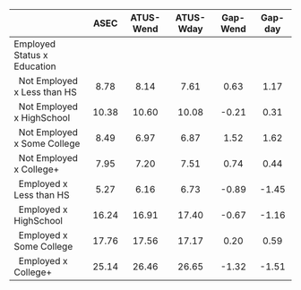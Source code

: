 
|                      |         ASEC |    ATUS-Wend |    ATUS-Wday |     Gap-Wend |      Gap-day |
| -------------------- | :----------: | :----------: | :----------: | :----------: | :----------: |
| Employed Status x Education |              |              |              |              |              |
| &nbsp;&nbsp;Not Employed x Less than HS |         8.78 |         8.14 |         7.61 |         0.63 |         1.17 |
| &nbsp;&nbsp;Not Employed x HighSchool |        10.38 |        10.60 |        10.08 |        -0.21 |         0.31 |
| &nbsp;&nbsp;Not Employed x Some College |         8.49 |         6.97 |         6.87 |         1.52 |         1.62 |
| &nbsp;&nbsp;Not Employed x College+ |         7.95 |         7.20 |         7.51 |         0.74 |         0.44 |
| &nbsp;&nbsp;Employed x Less than HS |         5.27 |         6.16 |         6.73 |        -0.89 |        -1.45 |
| &nbsp;&nbsp;Employed x HighSchool |        16.24 |        16.91 |        17.40 |        -0.67 |        -1.16 |
| &nbsp;&nbsp;Employed x Some College |        17.76 |        17.56 |        17.17 |         0.20 |         0.59 |
| &nbsp;&nbsp;Employed x College+ |        25.14 |        26.46 |        26.65 |        -1.32 |        -1.51 |

